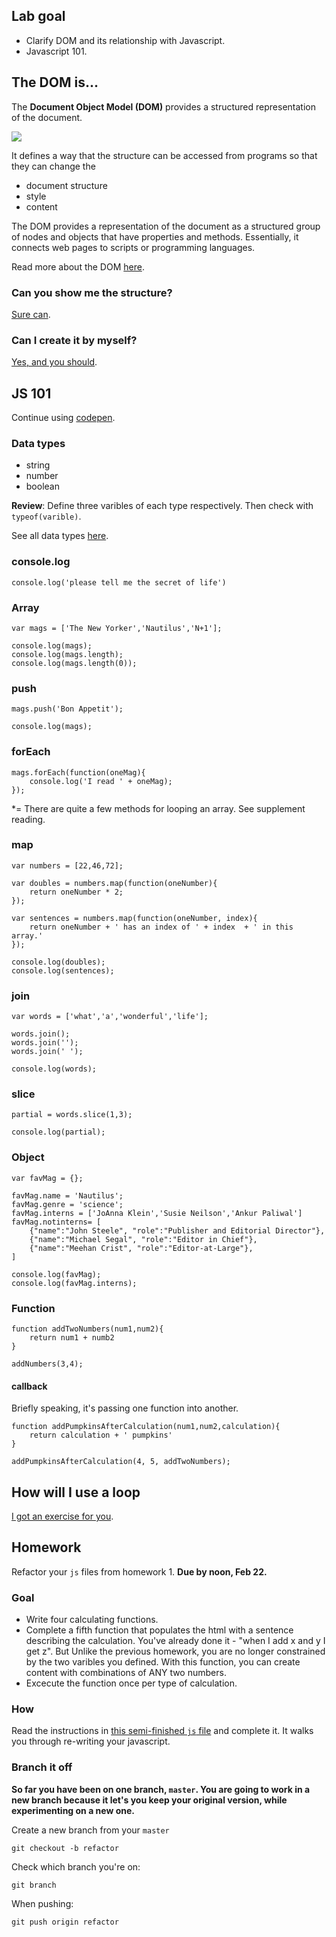 ## Lab goal

- Clarify DOM and its relationship with Javascript.
- Javascript 101.

## The DOM is...

The **Document Object Model (DOM)** provides a structured representation of the document.

![](https://images.duckduckgo.com/iu/?u=http%3A%2F%2F2.bp.blogspot.com%2F-uMWOLkKV8a8%2FT3ZsRGVeYOI%2FAAAAAAAAA40%2FuRein5dtTyk%2Fs1600%2FWeather%2BStormy%2BTree%2BMap%2B4.jpg&f=1)

It defines a way that the structure can be accessed from programs so that they can change the

- document structure
- style
- content

The DOM provides a representation of the document as a structured group of nodes and objects that have properties and methods. Essentially, it connects web pages to scripts or programming languages.

Read more about the DOM [here](https://developer.mozilla.org/en-US/docs/Web/API/Document_Object_Model/Introduction).

### Can you show me the structure?

[Sure can](https://jueyang.github.io/get-crafty/illustrate.html).

### Can I create it by myself?

[Yes, and you should](http://codepen.io/anon/pen/Qyorqv?editors=1011).

## JS 101

Continue using [codepen](http://codepen.io).

### Data types

- string
- number
- boolean

**Review**: Define three varibles of each type respectively. Then check with `typeof(varible)`.

See all data types [here](https://developer.mozilla.org/en-US/docs/Web/JavaScript/Data_structures).

### console.log

`console.log('please tell me the secret of life')`

### Array

```
var mags = ['The New Yorker','Nautilus','N+1'];

console.log(mags);
console.log(mags.length);
console.log(mags.length(0));
```

### push

```
mags.push('Bon Appetit');

console.log(mags);
```

### forEach

```
mags.forEach(function(oneMag){
	console.log('I read ' + oneMag);
});
```

*= There are quite a few methods for looping an array. See supplement reading.

### map

```
var numbers = [22,46,72];

var doubles = numbers.map(function(oneNumber){
	return oneNumber * 2;
});

var sentences = numbers.map(function(oneNumber, index){
	return oneNumber + ' has an index of ' + index	+ ' in this array.'
});

console.log(doubles);
console.log(sentences);
```

### join

```
var words = ['what','a','wonderful','life'];

words.join();
words.join('');
words.join(' ');

console.log(words);
```

### slice

```
partial = words.slice(1,3);

console.log(partial);
```

### Object

```
var favMag = {};

favMag.name = 'Nautilus';
favMag.genre = 'science';
favMag.interns = ['JoAnna Klein','Susie Neilson','Ankur Paliwal']
favMag.notinterns= [
	{"name":"John Steele", "role":"Publisher and Editorial Director"},
	{"name":"Michael Segal", "role":"Editor in Chief"},
	{"name":"Meehan Crist", "role":"Editor-at-Large"},
]

console.log(favMag);
console.log(favMag.interns);
```

### Function

```
function addTwoNumbers(num1,num2){
	return num1 + numb2
}

addNumbers(3,4);
```

#### callback

Briefly speaking, it's passing one function into another.

```
function addPumpkinsAfterCalculation(num1,num2,calculation){
	return calculation + ' pumpkins'
}

addPumpkinsAfterCalculation(4, 5, addTwoNumbers);
```

## How will I use a loop

[I got an exercise for you](http://codepen.io/anon/pen/obVdxJ?editors=1010).

## Homework

Refactor your `js` files from homework 1. **Due by noon, Feb 22.**

### Goal

- Write four calculating functions.
- Complete a fifth function that populates the html with a sentence describing the calculation. You've already done it - "when I add x and y I get z". But Unlike the previous homework, you are no longer constrained by the two varibles you defined. With this function, you can create content with combinations of ANY two numbers.
- Excecute the function once per type of calculation.

### How

Read the instructions in [this semi-finished `js` file](https://gist.github.com/jueyang/c2190c014421de494e0b) and complete it. It walks you through re-writing your javascript.

### Branch it off

**So far you have been on one branch, `master`. You are going to work in a new branch because it let's you keep your original version, while experimenting on a new one.**

Create a new branch from your `master`

`git checkout -b refactor`

Check which branch you're on:

`git branch`

When pushing:

`git push origin refactor`
